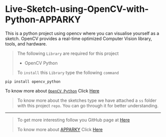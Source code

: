 # Live-Sketch-using-OpenCV-with-Python-APPARKY

This is a python project using opencv where you can visualise yourself as a sketch. 
OpenCV provides a real-time optimized Computer Vision library, tools, and hardware.


> The following `Library` are required for this project
> 
> - OpenCV Python 
> 
> 
> To `install` this `Library` type the following `command`
```commandline
pip install opencv_python
```

To know more about [`OpenCV Python`](https://opencv.org/) Click [Here](https://opencv.org/)

> To know more about the sketches type we have attached a `ss` folder with this project `repo`.
> You can go through it for better understanding.
> 






-------------------
> 
> To get more interesting follow you GitHub page at [Here](https://github.com/Apparky)
> 
> To know more about [APPARKY](https://apparky-soumenmtec-gmailcom.vercel.app/) Click [Here](https://apparky-soumenmtec-gmailcom.vercel.app/)